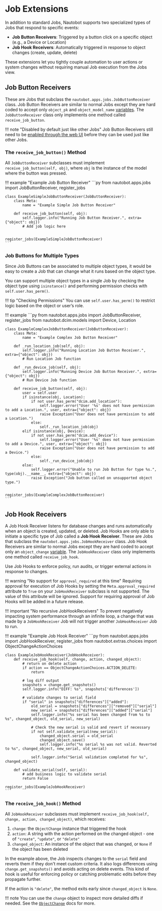 # Job Extensions

In addition to standard Jobs, Nautobot supports two specialized types of Jobs that respond to specific events:

- **Job Button Receivers**: Triggered by a button click on a specific object (e.g., a Device or Location)
- **Job Hook Receivers**: Automatically triggered in response to object changes (create, update, delete)

These extensions let you tightly couple automation to user actions or system changes without requiring manual Job execution from the Jobs view.

## Job Button Receivers

These are Jobs that subclass the `nautobot.apps.jobs.JobButtonReceiver` class. Job Button Receivers are similar to normal Jobs except they are hard coded to accept only `object_pk` and `object_model_name` [variables](./job-structure.md#variables). The `JobButtonReceiver` class only implements one method called `receive_job_button`.

!!! note "Disabled by default just like other Jobs"
    Job Button Receivers still need to be [enabled through the web UI](../../user-guide/platform-functionality/jobs/managing-jobs.md#enabling-and-disabling-jobs) before they can be used just like other Jobs.

### The `receive_job_button()` Method

All `JobButtonReceiver` subclasses must implement `receive_job_button(self, obj)`, where `obj` is the instance of the model where the button was pressed.

<!-- pyml disable-num-lines 10 proper-names -->
!!! example "Example Job Button Receiver"
    ```py
    from nautobot.apps.jobs import JobButtonReceiver, register_jobs

    class ExampleSimpleJobButtonReceiver(JobButtonReceiver):
        class Meta:
            name = "Example Simple Job Button Receiver"

        def receive_job_button(self, obj):
            self.logger.info("Running Job Button Receiver.", extra={"object": obj})
            # Add job logic here


    register_jobs(ExampleSimpleJobButtonReceiver)
    ```

### Job Buttons for Multiple Types

Since Job Buttons can be associated to multiple object types, it would be easy to create a Job that can change what it runs based on the object type.

You can support multiple object types in a single Job by checking the object type using `isinstance()` and performing permission checks with `self.user.has_perm()`.

!!! tip "Checking Permissions"
    You can use `self.user.has_perm()` to restrict logic based on the object or user’s role.

<!-- pyml disable-num-lines 10 proper-names -->
!!! example
    ```py
    from nautobot.apps.jobs import JobButtonReceiver, register_jobs
    from nautobot.dcim.models import Device, Location

    class ExampleComplexJobButtonReceiver(JobButtonReceiver):
        class Meta:
            name = "Example Complex Job Button Receiver"

        def _run_location_job(self, obj):
            self.logger.info("Running Location Job Button Receiver.", extra={"object": obj})
            # Run Location Job function

        def _run_device_job(self, obj):
            self.logger.info("Running Device Job Button Receiver.", extra={"object": obj})
            # Run Device Job function

        def receive_job_button(self, obj):
            user = self.user
            if isinstance(obj, Location):
                if not user.has_perm("dcim.add_location"):
                    self.logger.error("User '%s' does not have permission to add a Location.", user, extra={"object": obj})
                    raise Exception("User does not have permission to add a Location.")
                else:
                    self._run_location_job(obj)
            elif isinstance(obj, Device):
                if not user.has_perm("dcim.add_device"):
                    self.logger.error("User '%s' does not have permission to add a Device.", user, extra={"object": obj})
                    raise Exception("User does not have permission to add a Device.")
                else:
                    self._run_device_job(obj)
            else:
                self.logger.error("Unable to run Job Button for type %s.", type(obj).__name__, extra={"object": obj})
                raise Exception("Job button called on unsupported object type.")


    register_jobs(ExampleComplexJobButtonReceiver)
    ```

## Job Hook Receivers

A Job Hook Receiver listens for database changes and runs automatically when an object is created, updated, or deleted. Job Hooks are only able to initiate a specific type of Job called a **Job Hook Receiver**. These are Jobs that subclass the `nautobot.apps.jobs.JobHookReceiver` class. Job Hook Receivers are similar to normal Jobs except they are hard coded to accept only an `object_change` [variable](./job-structure.md#variables). The `JobHookReceiver` class only implements one method called `receive_job_hook`.

Use Job Hooks to enforce policy, run audits, or trigger external actions in response to changes.

!!! warning "No support for `approval_required` at this time"
    Requiring approval for execution of Job Hooks by setting the `Meta.approval_required` attribute to `True` on your `JobHookReceiver` subclass is not supported. The value of this attribute will be ignored. Support for requiring approval of Job Hooks will be added in a future release.

!!! important "No recursive JobHookReceivers"
    To prevent negatively impacting system performance through an infinite loop, a change that was made by a `JobHookReceiver` Job will not trigger another `JobHookReceiver` Job to run.

<!-- pyml disable-num-lines 10 proper-names -->
!!! example "Example Job Hook Receiver"
    ```py
    from nautobot.apps.jobs import JobHookReceiver, register_jobs
    from nautobot.extras.choices import ObjectChangeActionChoices

    class ExampleJobHookReceiver(JobHookReceiver):
        def receive_job_hook(self, change, action, changed_object):
            # return on delete action
            if action == ObjectChangeActionChoices.ACTION_DELETE:
                return

            # log diff output
            snapshots = change.get_snapshots()
            self.logger.info("DIFF: %s", snapshots['differences'])

            # validate changes to serial field
            if "serial" in snapshots["differences"]["added"]:
                old_serial = snapshots["differences"]["removed"]["serial"]
                new_serial = snapshots["differences"]["added"]["serial"]
                self.logger.info("%s serial has been changed from %s to %s", changed_object, old_serial, new_serial)

                # Check the new serial is valid and revert if necessary
                if not self.validate_serial(new_serial):
                    changed_object.serial = old_serial
                    changed_object.save()
                    self.logger.info("%s serial %s was not valid. Reverted to %s", changed_object, new_serial, old_serial)

                self.logger.info("Serial validation completed for %s", changed_object)

        def validate_serial(self, serial):
            # add business logic to validate serial
            return False

    register_jobs(ExampleJobHookReceiver)
    ```

### The `receive_job_hook()` Method

All `JobHookReceiver` subclasses must implement `receive_job_hook(self, change, action, changed_object)`, which receives:

1. `change`: the `ObjectChange` instance that triggered the hook
2. `action`: A string with the action performed on the changed object - one of `"create"`, `"update"`, or `"delete"`
3. `changed_object`: An instance of the object that was changed, or `None` if the object has been deleted

In the example above, the Job inspects changes to the `serial` field and reverts them if they don't meet custom criteria. It also logs differences using `change.get_snapshots()` and avoids acting on delete events. This kind of hook is useful for enforcing policy or catching problematic edits before they propagate further.

If the action is `"delete"`, the method exits early since `changed_object` is `None`.

!!! note
    You can use the `change` object to inspect more detailed diffs if needed. See the [`ObjectChange`](../../user-guide/platform-functionality/change-logging.md#objectchange) docs for more.
